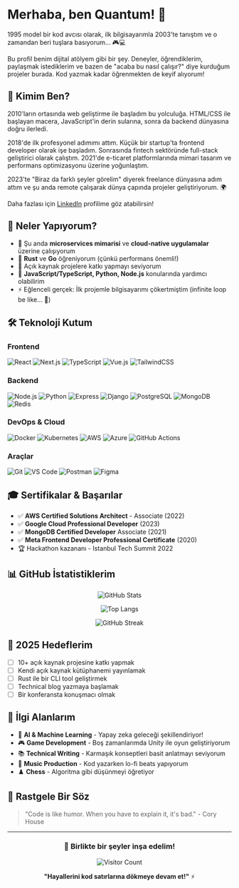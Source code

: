 # Merhaba, ben Quantum! 👋

1995 model bir kod avcısı olarak, ilk bilgisayarımla 2003'te tanıştım ve o zamandan beri tuşlara basıyorum... 🎮💻

Bu profil benim dijital atölyem gibi bir şey. Deneyler, öğrendiklerim, paylaşmak istediklerim ve bazen de "acaba bu nasıl çalışır?" diye kurduğum projeler burada. Kod yazmak kadar öğrenmekten de keyif alıyorum!

## 🚀 Kimim Ben?

2010'ların ortasında web geliştirme ile başladım bu yolculuğa. HTML/CSS ile başlayan macera, JavaScript'in derin sularına, sonra da backend dünyasına doğru ilerledi. 

2018'de ilk profesyonel adımımı attım. Küçük bir startup'ta frontend developer olarak işe başladım. Sonrasında fintech sektöründe full-stack geliştirici olarak çalıştım. 2021'de e-ticaret platformlarında mimari tasarım ve performans optimizasyonu üzerine yoğunlaştım. 

2023'te "Biraz da farklı şeyler görelim" diyerek freelance dünyasına adım attım ve şu anda remote çalışarak dünya çapında projeler geliştiriyorum. 🌍

Daha fazlası için [LinkedIn](https://linkedin.com/in/qelementum) profilime göz atabilirsin!

## 💼 Neler Yapıyorum?

- 🔭 Şu anda **microservices mimarisi** ve **cloud-native uygulamalar** üzerine çalışıyorum
- 🌱 **Rust** ve **Go** öğreniyorum (çünkü performans önemli!)
- 👯 Açık kaynak projelere katkı yapmayı seviyorum
- 💬 **JavaScript/TypeScript, Python, Node.js** konularında yardımcı olabilirim
- ⚡ Eğlenceli gerçek: İlk projemle bilgisayarımı çökertmiştim (infinite loop be like... 🔄)

## 🛠️ Teknoloji Kutum

### Frontend
![React](https://img.shields.io/badge/-React-61DAFB?style=flat-square&logo=react&logoColor=black)
![Next.js](https://img.shields.io/badge/-Next.js-000000?style=flat-square&logo=next.js&logoColor=white)
![TypeScript](https://img.shields.io/badge/-TypeScript-3178C6?style=flat-square&logo=typescript&logoColor=white)
![Vue.js](https://img.shields.io/badge/-Vue.js-4FC08D?style=flat-square&logo=vue.js&logoColor=white)
![TailwindCSS](https://img.shields.io/badge/-TailwindCSS-06B6D4?style=flat-square&logo=tailwindcss&logoColor=white)

### Backend
![Node.js](https://img.shields.io/badge/-Node.js-339933?style=flat-square&logo=node.js&logoColor=white)
![Python](https://img.shields.io/badge/-Python-3776AB?style=flat-square&logo=python&logoColor=white)
![Express](https://img.shields.io/badge/-Express-000000?style=flat-square&logo=express&logoColor=white)
![Django](https://img.shields.io/badge/-Django-092E20?style=flat-square&logo=django&logoColor=white)
![PostgreSQL](https://img.shields.io/badge/-PostgreSQL-4169E1?style=flat-square&logo=postgresql&logoColor=white)
![MongoDB](https://img.shields.io/badge/-MongoDB-47A248?style=flat-square&logo=mongodb&logoColor=white)
![Redis](https://img.shields.io/badge/-Redis-DC382D?style=flat-square&logo=redis&logoColor=white)

### DevOps & Cloud
![Docker](https://img.shields.io/badge/-Docker-2496ED?style=flat-square&logo=docker&logoColor=white)
![Kubernetes](https://img.shields.io/badge/-Kubernetes-326CE5?style=flat-square&logo=kubernetes&logoColor=white)
![AWS](https://img.shields.io/badge/-AWS-232F3E?style=flat-square&logo=amazon-aws&logoColor=white)
![Azure](https://img.shields.io/badge/-Azure-0078D4?style=flat-square&logo=microsoft-azure&logoColor=white)
![GitHub Actions](https://img.shields.io/badge/-GitHub_Actions-2088FF?style=flat-square&logo=github-actions&logoColor=white)

### Araçlar
![Git](https://img.shields.io/badge/-Git-F05032?style=flat-square&logo=git&logoColor=white)
![VS Code](https://img.shields.io/badge/-VS_Code-007ACC?style=flat-square&logo=visual-studio-code&logoColor=white)
![Postman](https://img.shields.io/badge/-Postman-FF6C37?style=flat-square&logo=postman&logoColor=white)
![Figma](https://img.shields.io/badge/-Figma-F24E1E?style=flat-square&logo=figma&logoColor=white)

## 🎓 Sertifikalar & Başarılar

- ✅ **AWS Certified Solutions Architect** - Associate (2022)
- ✅ **Google Cloud Professional Developer** (2023)
- ✅ **MongoDB Certified Developer** Associate (2021)
- ✅ **Meta Frontend Developer Professional Certificate** (2020)
- 🏆 Hackathon kazananı - Istanbul Tech Summit 2022

## 📊 GitHub İstatistiklerim

<div align="center">
  
![GitHub Stats](https://github-readme-stats.vercel.app/api?username=qelementum&show_icons=true&theme=radical&hide_border=true&bg_color=0D1117&title_color=F85D7F&icon_color=F8D866)

![Top Langs](https://github-readme-stats.vercel.app/api/top-langs/?username=qelementum&layout=compact&theme=radical&hide_border=true&bg_color=0D1117&title_color=F85D7F)

![GitHub Streak](https://github-readme-streak-stats.herokuapp.com/?user=qelementum&theme=radical&hide_border=true&background=0D1117&ring=F85D7F&fire=F8D866&currStreakLabel=F8D866)

</div>

## 🎯 2025 Hedeflerim

- [ ] 10+ açık kaynak projesine katkı yapmak
- [ ] Kendi açık kaynak kütüphanemi yayınlamak
- [ ] Rust ile bir CLI tool geliştirmek
- [ ] Technical blog yazmaya başlamak
- [ ] Bir konferansta konuşmacı olmak

## 🌟 İlgi Alanlarım

- 🤖 **AI & Machine Learning** - Yapay zeka geleceği şekillendiriyor!
- 🎮 **Game Development** - Boş zamanlarımda Unity ile oyun geliştiriyorum
- 📚 **Technical Writing** - Karmaşık konseptleri basit anlatmayı seviyorum
- 🎵 **Music Production** - Kod yazarken lo-fi beats yapıyorum
- ♟️ **Chess** - Algoritma gibi düşünmeyi öğretiyor


## 💭 Rastgele Bir Söz

> "Code is like humor. When you have to explain it, it's bad." - Cory House

---

<div align="center">

### 🎪 Birlikte bir şeyler inşa edelim!

![Visitor Count](https://profile-counter.glitch.me/qelementum/count.svg)

**"Hayallerini kod satırlarına dökmeye devam et!"** ⚡

</div>
